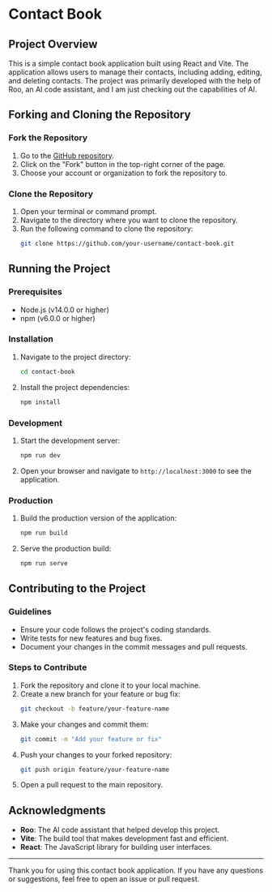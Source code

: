 # Contact Book

## Project Overview

This is a simple contact book application built using React and Vite. The application allows users to manage their contacts, including adding, editing, and deleting contacts. The project was primarily developed with the help of Roo, an AI code assistant, and I am just checking out the capabilities of AI.

## Forking and Cloning the Repository

### Fork the Repository
1. Go to the [GitHub repository](https://github.com/adebayoAdesina/contact-book).
2. Click on the "Fork" button in the top-right corner of the page.
3. Choose your account or organization to fork the repository to.

### Clone the Repository
1. Open your terminal or command prompt.
2. Navigate to the directory where you want to clone the repository.
3. Run the following command to clone the repository:
   ```sh
   git clone https://github.com/your-username/contact-book.git
   ```

## Running the Project

### Prerequisites
- Node.js (v14.0.0 or higher)
- npm (v6.0.0 or higher)

### Installation
1. Navigate to the project directory:
   ```sh
   cd contact-book
   ```
2. Install the project dependencies:
   ```sh
   npm install
   ```

### Development
1. Start the development server:
   ```sh
   npm run dev
   ```
2. Open your browser and navigate to `http://localhost:3000` to see the application.

### Production
1. Build the production version of the application:
   ```sh
   npm run build
   ```
2. Serve the production build:
   ```sh
   npm run serve
   ```

## Contributing to the Project

### Guidelines
- Ensure your code follows the project's coding standards.
- Write tests for new features and bug fixes.
- Document your changes in the commit messages and pull requests.

### Steps to Contribute
1. Fork the repository and clone it to your local machine.
2. Create a new branch for your feature or bug fix:
   ```sh
   git checkout -b feature/your-feature-name
   ```
3. Make your changes and commit them:
   ```sh
   git commit -m "Add your feature or fix"
   ```
4. Push your changes to your forked repository:
   ```sh
   git push origin feature/your-feature-name
   ```
5. Open a pull request to the main repository.

## Acknowledgments

- **Roo**: The AI code assistant that helped develop this project.
- **Vite**: The build tool that makes development fast and efficient.
- **React**: The JavaScript library for building user interfaces.

---

Thank you for using this contact book application. If you have any questions or suggestions, feel free to open an issue or pull request.
